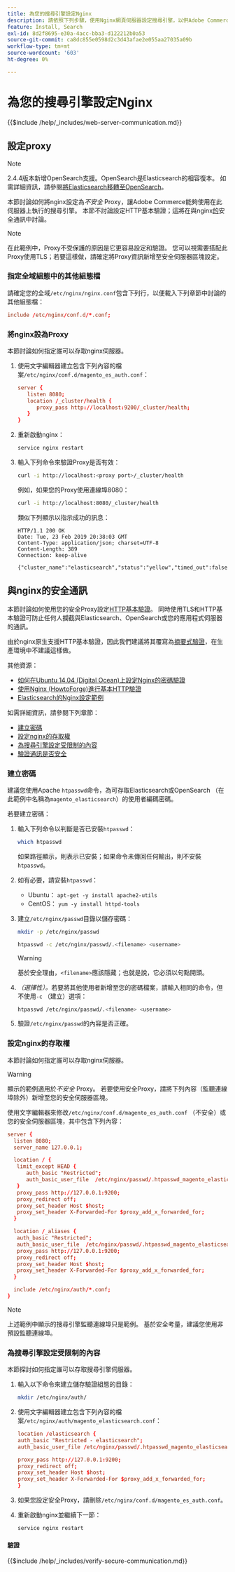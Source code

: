 ```yaml
---
title: 為您的搜尋引擎設定Nginx
description: 請依照下列步驟，使用Nginx網頁伺服器設定搜尋引擎，以供Adobe Commerce的內部部署使用。
feature: Install, Search
exl-id: 8d2f8695-e30a-4acc-bba3-d122212b0a53
source-git-commit: ca8dc855e0598d2c3d43afae2e055aa27035a09b
workflow-type: tm+mt
source-wordcount: '603'
ht-degree: 0%

---
```


# 為您的搜尋引擎設定Nginx

{{$include /help/_includes/web-server-communication.md}}

## 設定proxy

>[!NOTE]
>
>2.4.4版本新增OpenSearch支援。OpenSearch是Elasticsearch的相容復本。 如需詳細資訊，請參閱[將Elasticsearch移轉至OpenSearch](../../../upgrade/prepare/opensearch-migration.md)。

本節討論如何將nginx設定為&#x200B;*不安全* Proxy，讓Adobe Commerce能夠使用在此伺服器上執行的搜尋引擎。 本節不討論設定HTTP基本驗證；這將在與nginx[的](#secure-communication-with-nginx)安全通訊中討論。

>[!NOTE]
>
>在此範例中，Proxy不受保護的原因是它更容易設定和驗證。 您可以視需要搭配此Proxy使用TLS；若要這樣做，請確定將Proxy資訊新增至安全伺服器區塊設定。

### 指定全域組態中的其他組態檔

請確定您的全域`/etc/nginx/nginx.conf`包含下列行，以便載入下列章節中討論的其他組態檔：

```conf
include /etc/nginx/conf.d/*.conf;
```

### 將nginx設為Proxy

本節討論如何指定誰可以存取nginx伺服器。

1. 使用文字編輯器建立包含下列內容的檔案`/etc/nginx/conf.d/magento_es_auth.conf`：

   ```conf
   server {
      listen 8080;
      location /_cluster/health {
         proxy_pass http://localhost:9200/_cluster/health;
      }
   }
   ```

1. 重新啟動nginx：

   ```bash
   service nginx restart
   ```

1. 輸入下列命令來驗證Proxy是否有效：

   ```bash
   curl -i http://localhost:<proxy port>/_cluster/health
   ```

   例如，如果您的Proxy使用連線埠8080：

   ```bash
   curl -i http://localhost:8080/_cluster/health
   ```

   類似下列顯示以指示成功的訊息：

   ```
   HTTP/1.1 200 OK
   Date: Tue, 23 Feb 2019 20:38:03 GMT
   Content-Type: application/json; charset=UTF-8
   Content-Length: 389
   Connection: keep-alive
   
   {"cluster_name":"elasticsearch","status":"yellow","timed_out":false,"number_of_nodes":1,"number_of_data_nodes":1,"active_primary_shards":5,"active_shards":5,"relocating_shards":0,"initializing_shards":0,"unassigned_shards":5,"delayed_unassigned_shards":0,"number_of_pending_tasks":0,"number_of_in_flight_fetch":0,"task_max_waiting_in_queue_millis":0,"active_shards_percent_as_number":50.0}
   ```

## 與nginx的安全通訊

本節討論如何使用您的安全Proxy設定[HTTP基本驗證](https://nginx.org/en/docs/http/ngx_http_auth_basic_module.html)。 同時使用TLS和HTTP基本驗證可防止任何人攔截與Elasticsearch、OpenSearch或您的應用程式伺服器的通訊。

由於nginx原生支援HTTP基本驗證，因此我們建議將其覆寫為[摘要式驗證](https://www.nginx.com/resources/wiki/modules/auth_digest/)，在生產環境中不建議這樣做。

其他資源：

* [如何在Ubuntu 14.04 (Digital Ocean)上設定Nginx的密碼驗證](https://www.digitalocean.com/community/tutorials/how-to-set-up-password-authentication-with-nginx-on-ubuntu-14-04)
* [使用Nginx (HowtoForge)進行基本HTTP驗證](https://www.howtoforge.com/basic-http-authentication-with-nginx)
* [Elasticsearch的Nginx設定範例](https://gist.github.com/karmi/b0a9b4c111ed3023a52d)

如需詳細資訊，請參閱下列章節：

* [建立密碼](#create-a-password)
* [設定nginx的存取權](#set-up-access-to-nginx)
* [為搜尋引擎設定受限制的內容](#set-up-a-restricted-context-for-the-search-engine)
* [驗證通訊是否安全](#secure-communication-with-nginx)

### 建立密碼

建議您使用Apache `htpasswd`命令，為可存取Elasticsearch或OpenSearch （在此範例中名稱為`magento_elasticsearch`）的使用者編碼密碼。

若要建立密碼：

1. 輸入下列命令以判斷是否已安裝`htpasswd`：

   ```bash
   which htpasswd
   ```

   如果路徑顯示，則表示已安裝；如果命令未傳回任何輸出，則不安裝`htpasswd`。

1. 如有必要，請安裝`htpasswd`：

   * Ubuntu： `apt-get -y install apache2-utils`
   * CentOS： `yum -y install httpd-tools`

1. 建立`/etc/nginx/passwd`目錄以儲存密碼：

   ```bash
   mkdir -p /etc/nginx/passwd
   ```

   ```bash
   htpasswd -c /etc/nginx/passwd/.<filename> <username>
   ```

   >[!WARNING]
   >
   >基於安全理由，`<filename>`應該隱藏；也就是說，它必須以句點開頭。

1. *（選擇性）。*&#x200B;若要將其他使用者新增至您的密碼檔案，請輸入相同的命令，但不使用`-c` （建立）選項：

   ```bash
   htpasswd /etc/nginx/passwd/.<filename> <username>
   ```

1. 驗證`/etc/nginx/passwd`的內容是否正確。

### 設定nginx的存取權

本節討論如何指定誰可以存取nginx伺服器。

>[!WARNING]
>
>顯示的範例適用於&#x200B;*不安全* Proxy。 若要使用安全Proxy，請將下列內容（監聽連線埠除外）新增至您的安全伺服器區塊。

使用文字編輯器來修改`/etc/nginx/conf.d/magento_es_auth.conf` （不安全）或您的安全伺服器區塊，其中包含下列內容：

```conf
server {
  listen 8080;
  server_name 127.0.0.1;

  location / {
   limit_except HEAD {
      auth_basic "Restricted";
      auth_basic_user_file  /etc/nginx/passwd/.htpasswd_magento_elasticsearch;
   }
   proxy_pass http://127.0.0.1:9200;
   proxy_redirect off;
   proxy_set_header Host $host;
   proxy_set_header X-Forwarded-For $proxy_add_x_forwarded_for;
  }

  location /_aliases {
   auth_basic "Restricted";
   auth_basic_user_file  /etc/nginx/passwd/.htpasswd_magento_elasticsearch;
   proxy_pass http://127.0.0.1:9200;
   proxy_redirect off;
   proxy_set_header Host $host;
   proxy_set_header X-Forwarded-For $proxy_add_x_forwarded_for;
  }

  include /etc/nginx/auth/*.conf;
}
```

>[!NOTE]
>
>上述範例中顯示的搜尋引擎監聽連線埠只是範例。 基於安全考量，建議您使用非預設監聽連線埠。

### 為搜尋引擎設定受限制的內容

本節探討如何指定誰可以存取搜尋引擎伺服器。

1. 輸入以下命令來建立儲存驗證組態的目錄：

   ```bash
   mkdir /etc/nginx/auth/
   ```

1. 使用文字編輯器建立包含下列內容的檔案`/etc/nginx/auth/magento_elasticsearch.conf`：

   ```conf
   location /elasticsearch {
   auth_basic "Restricted - elasticsearch";
   auth_basic_user_file /etc/nginx/passwd/.htpasswd_magento_elasticsearch;
   
   proxy_pass http://127.0.0.1:9200;
   proxy_redirect off;
   proxy_set_header Host $host;
   proxy_set_header X-Forwarded-For $proxy_add_x_forwarded_for;
   }
   ```

1. 如果您設定安全Proxy，請刪除`/etc/nginx/conf.d/magento_es_auth.conf`。
1. 重新啟動nginx並繼續下一節：

   ```bash
   service nginx restart
   ```

#### 驗證

{{$include /help/_includes/verify-secure-communication.md}}

